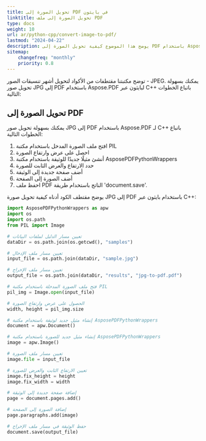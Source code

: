 ```yaml
---
title: تحويل الصورة إلى PDF في بايثون
linktitle: تحويل الصورة إلى ملف PDF
type: docs
weight: 10
url: ar/python-cpp/convert-image-to-pdf/
lastmod: "2024-04-22"
description: يوضح هذا الموضوع كيفية تحويل الصورة إلى PDF باستخدام Aspose.PDF لبايثون عبر مكتبة C++.
sitemap:
    changefreq: "monthly"
    priority: 0.8
---
```


توضح مكتبتنا مقتطفات من الأكواد لتحويل أشهر تنسيقات الصور - JPEG. يمكنك بسهولة تحويل صور JPG إلى PDF باستخدام Aspose.PDF لبايثون عبر C++ باتباع الخطوات التالية:

## تحويل الصورة إلى PDF

يمكنك بسهولة تحويل صور JPG إلى PDF باستخدام Aspose.PDF لـ C++ باتباع الخطوات التالية:

1. افتح ملف الصورة المدخل باستخدام مكتبة PIL
2. احصل على عرض وارتفاع الصورة
3. أنشئ مثيلًا جديدًا للوثيقة باستخدام مكتبة AsposePDFPythonWrappers
4. حدد الارتفاع والعرض الثابت للصورة
5. أضف صفحة جديدة إلى الوثيقة
6. أضف الصورة إلى الصفحة
7. احفظ ملف PDF الناتج باستخدام طريقة 'document.save'.

يوضح مقتطف الكود أدناه كيفية تحويل صورة JPG إلى PDF باستخدام بايثون عبر C++:

```python
import AsposePDFPythonWrappers as apw
import os
import os.path
from PIL import Image

# تعيين مسار الدليل لملفات البيانات
dataDir = os.path.join(os.getcwd(), "samples")

# تعيين مسار ملف الإدخال
input_file = os.path.join(dataDir, "sample.jpg")

# تعيين مسار ملف الإخراج
output_file = os.path.join(dataDir, "results", "jpg-to-pdf.pdf")

# فتح ملف الصورة المدخلة باستخدام مكتبة PIL
pil_img = Image.open(input_file)

# الحصول على عرض وارتفاع الصورة
width, height = pil_img.size

# إنشاء مثيل جديد لوثيقة باستخدام مكتبة AsposePDFPythonWrappers
document = apw.Document()

# إنشاء مثيل جديد للصورة باستخدام مكتبة AsposePDFPythonWrappers
image = apw.Image()

# تعيين مسار ملف الصورة
image.file = input_file

# تعيين الارتفاع الثابت والعرض للصورة
image.fix_height = height
image.fix_width = width

# إضافة صفحة جديدة إلى الوثيقة
page = document.pages.add()

# إضافة الصورة إلى الصفحة
page.paragraphs.add(image)

# حفظ الوثيقة في مسار ملف الإخراج
document.save(output_file)
```